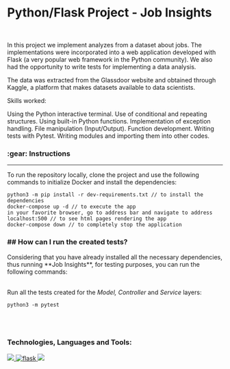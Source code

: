 <h1 align="left">Python/Flask Project - Job Insights</h1>
</br>

In this project we implement analyzes from a dataset about jobs. The implementations were incorporated into a web application developed with Flask (a very popular web framework in the Python community). We also had the opportunity to write tests for implementing a data analysis.

The data was extracted from the Glassdoor website and obtained through Kaggle, a platform that makes datasets available to data scientists.

Skills worked:

Using the Python interactive terminal.
Use of conditional and repeating structures.
Using built-in Python functions.
Implementation of exception handling.
File manipulation (Input/Output).
Function development.
Writing tests with Pytest.
Writing modules and importing them into other codes.

<h3>:gear: Instructions</h3>

------------

<p>To run the repository locally, clone the project and use the following commands to initialize Docker and install the dependencies:</p>

````
python3 -m pip install -r dev-requirements.txt // to install the dependencies
docker-compose up -d // to execute the app 
in your favorite browser, go to address bar and navigate to address localhost:500 // to see html pages rendering the app
docker-compose down // to completely stop the application
````

<h3>## How can I run the created tests?</h3>
Considering that you have already installed all the necessary dependencies, thus running **Job Insights**, for testing purposes, you can run the following commands:
</br>
</br>

Run all the tests created for the *Model, Controller* and *Service* layers:
```
python3 -m pytest
```
</br>

</br>

<h3 align="left">Technologies, Languages and Tools:</h3>
<p align="left"> 

<a href="https://www.python.org" target="_blank" rel="noreferrer"> <img src="https://img.shields.io/badge/Python-FFD43B?style=for-the-badge&logo=python&logoColor=blue0"/> 
</a>
<a href="https://palletsprojects.com/p/flask/" target="_blank" rel="noreferrer"> <img src="https://img.shields.io/badge/Flask-000000?style=for-the-badge&logo=flask&logoColor=white" alt="flask" /> 
</a>
<a href="https://www.docker.com/" target="_blank" rel="noreferrer"> <img src="https://img.shields.io/badge/Docker-2CA5E0?style=for-the-badge&logo=docker&logoColor=white"/> 
</a>



</p>

